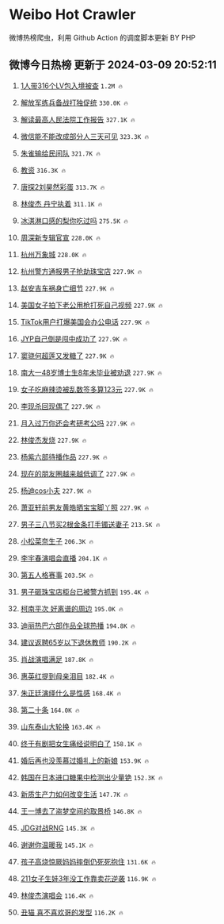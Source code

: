 # Weibo Hot Crawler 



微博热榜爬虫，利用 Github Action 的调度脚本更新 BY PHP 


## 微博今日热榜 更新于 2024-03-09 20:52:11 
1. [1人带316个LV包入境被查](https://s.weibo.com/weibo?q=%231%E4%BA%BA%E5%B8%A6316%E4%B8%AALV%E5%8C%85%E5%85%A5%E5%A2%83%E8%A2%AB%E6%9F%A5%23&t=31&band_rank=1&Refer=top) `1.2M 🔥` 

1. [解放军练兵备战打独促统](https://s.weibo.com/weibo?q=%23%E8%A7%A3%E6%94%BE%E5%86%9B%E7%BB%83%E5%85%B5%E5%A4%87%E6%88%98%E6%89%93%E7%8B%AC%E4%BF%83%E7%BB%9F%23&t=31&band_rank=2&Refer=top) `330.0K 🔥` 

1. [解读最高人民法院工作报告](https://s.weibo.com/weibo?q=%23%E8%A7%A3%E8%AF%BB%E6%9C%80%E9%AB%98%E4%BA%BA%E6%B0%91%E6%B3%95%E9%99%A2%E5%B7%A5%E4%BD%9C%E6%8A%A5%E5%91%8A%23&t=31&band_rank=3&Refer=top) `327.1K 🔥` 

1. [微信能不能改成部分人三天可见](https://s.weibo.com/weibo?q=%23%E5%BE%AE%E4%BF%A1%E8%83%BD%E4%B8%8D%E8%83%BD%E6%94%B9%E6%88%90%E9%83%A8%E5%88%86%E4%BA%BA%E4%B8%89%E5%A4%A9%E5%8F%AF%E8%A7%81%23&t=31&band_rank=4&Refer=top) `323.3K 🔥` 

1. [朱雀输给民间队](https://s.weibo.com/weibo?q=%E6%9C%B1%E9%9B%80%E8%BE%93%E7%BB%99%E6%B0%91%E9%97%B4%E9%98%9F&t=31&band_rank=5&Refer=top) `321.7K 🔥` 

1. [教资](https://s.weibo.com/weibo?q=%E6%95%99%E8%B5%84&t=31&band_rank=6&Refer=top) `316.3K 🔥` 

1. [唐探2刘昊然彩蛋](https://s.weibo.com/weibo?q=%E5%94%90%E6%8E%A22%E5%88%98%E6%98%8A%E7%84%B6%E5%BD%A9%E8%9B%8B&t=31&band_rank=7&Refer=top) `313.7K 🔥` 

1. [林俊杰 丹宁执着](https://s.weibo.com/weibo?q=%E6%9E%97%E4%BF%8A%E6%9D%B0%20%E4%B8%B9%E5%AE%81%E6%89%A7%E7%9D%80&t=31&band_rank=8&Refer=top) `311.1K 🔥` 

1. [冰淇淋口感的梨你吃过吗](https://s.weibo.com/weibo?q=%23%E5%86%B0%E6%B7%87%E6%B7%8B%E5%8F%A3%E6%84%9F%E7%9A%84%E6%A2%A8%E4%BD%A0%E5%90%83%E8%BF%87%E5%90%97%23&t=31&band_rank=9&Refer=top) `275.5K 🔥` 

1. [周深新专辑官宣](https://s.weibo.com/weibo?q=%23%E5%91%A8%E6%B7%B1%E6%96%B0%E4%B8%93%E8%BE%91%E5%AE%98%E5%AE%A3%23&t=31&band_rank=10&Refer=top) `228.0K 🔥` 

1. [杭州万象城](https://s.weibo.com/weibo?q=%23%E6%9D%AD%E5%B7%9E%E4%B8%87%E8%B1%A1%E5%9F%8E%23&t=31&band_rank=11&Refer=top) `228.0K 🔥` 

1. [杭州警方通报男子抢劫珠宝店](https://s.weibo.com/weibo?q=%23%E6%9D%AD%E5%B7%9E%E8%AD%A6%E6%96%B9%E9%80%9A%E6%8A%A5%E7%94%B7%E5%AD%90%E6%8A%A2%E5%8A%AB%E7%8F%A0%E5%AE%9D%E5%BA%97%23&t=31&band_rank=12&Refer=top) `227.9K 🔥` 

1. [赵安吉车祸身亡细节](https://s.weibo.com/weibo?q=%23%E8%B5%B5%E5%AE%89%E5%90%89%E8%BD%A6%E7%A5%B8%E8%BA%AB%E4%BA%A1%E7%BB%86%E8%8A%82%23&t=31&band_rank=13&Refer=top) `227.9K 🔥` 

1. [美国女子拍下老公用枪打死自己视频](https://s.weibo.com/weibo?q=%23%E7%BE%8E%E5%9B%BD%E5%A5%B3%E5%AD%90%E6%8B%8D%E4%B8%8B%E8%80%81%E5%85%AC%E7%94%A8%E6%9E%AA%E6%89%93%E6%AD%BB%E8%87%AA%E5%B7%B1%E8%A7%86%E9%A2%91%23&t=31&band_rank=14&Refer=top) `227.9K 🔥` 

1. [TikTok用户打爆美国会办公电话](https://s.weibo.com/weibo?q=%23TikTok%E7%94%A8%E6%88%B7%E6%89%93%E7%88%86%E7%BE%8E%E5%9B%BD%E4%BC%9A%E5%8A%9E%E5%85%AC%E7%94%B5%E8%AF%9D%23&t=31&band_rank=15&Refer=top) `227.9K 🔥` 

1. [JYP自己倒是闯中成功了](https://s.weibo.com/weibo?q=%23JYP%E8%87%AA%E5%B7%B1%E5%80%92%E6%98%AF%E9%97%AF%E4%B8%AD%E6%88%90%E5%8A%9F%E4%BA%86%23&t=31&band_rank=16&Refer=top) `227.9K 🔥` 

1. [窦骁何超莲又发糖了](https://s.weibo.com/weibo?q=%23%E7%AA%A6%E9%AA%81%E4%BD%95%E8%B6%85%E8%8E%B2%E5%8F%88%E5%8F%91%E7%B3%96%E4%BA%86%23&t=31&band_rank=17&Refer=top) `227.9K 🔥` 

1. [南大一48岁博士生8年未毕业被劝退](https://s.weibo.com/weibo?q=%23%E5%8D%97%E5%A4%A7%E4%B8%8048%E5%B2%81%E5%8D%9A%E5%A3%AB%E7%94%9F8%E5%B9%B4%E6%9C%AA%E6%AF%95%E4%B8%9A%E8%A2%AB%E5%8A%9D%E9%80%80%23&t=31&band_rank=18&Refer=top) `227.9K 🔥` 

1. [女子吃麻辣烫被乱数签多算123元](https://s.weibo.com/weibo?q=%23%E5%A5%B3%E5%AD%90%E5%90%83%E9%BA%BB%E8%BE%A3%E7%83%AB%E8%A2%AB%E4%B9%B1%E6%95%B0%E7%AD%BE%E5%A4%9A%E7%AE%97123%E5%85%83%23&t=31&band_rank=19&Refer=top) `227.9K 🔥` 

1. [李现杀回现偶了](https://s.weibo.com/weibo?q=%23%E6%9D%8E%E7%8E%B0%E6%9D%80%E5%9B%9E%E7%8E%B0%E5%81%B6%E4%BA%86%23&t=31&band_rank=20&Refer=top) `227.9K 🔥` 

1. [月入过万你还会考研考公吗](https://s.weibo.com/weibo?q=%23%E6%9C%88%E5%85%A5%E8%BF%87%E4%B8%87%E4%BD%A0%E8%BF%98%E4%BC%9A%E8%80%83%E7%A0%94%E8%80%83%E5%85%AC%E5%90%97%23&t=31&band_rank=21&Refer=top) `227.9K 🔥` 

1. [林俊杰发烧](https://s.weibo.com/weibo?q=%23%E6%9E%97%E4%BF%8A%E6%9D%B0%E5%8F%91%E7%83%A7%23&t=31&band_rank=22&Refer=top) `227.9K 🔥` 

1. [杨紫六部待播作品](https://s.weibo.com/weibo?q=%23%E6%9D%A8%E7%B4%AB%E5%85%AD%E9%83%A8%E5%BE%85%E6%92%AD%E4%BD%9C%E5%93%81%23&t=31&band_rank=23&Refer=top) `227.9K 🔥` 

1. [现在的朋友圈越来越低调了](https://s.weibo.com/weibo?q=%23%E7%8E%B0%E5%9C%A8%E7%9A%84%E6%9C%8B%E5%8F%8B%E5%9C%88%E8%B6%8A%E6%9D%A5%E8%B6%8A%E4%BD%8E%E8%B0%83%E4%BA%86%23&t=31&band_rank=24&Refer=top) `227.9K 🔥` 

1. [杨迪cos小夫](https://s.weibo.com/weibo?q=%23%E6%9D%A8%E8%BF%AAcos%E5%B0%8F%E5%A4%AB%23&t=31&band_rank=25&Refer=top) `227.9K 🔥` 

1. [萧亚轩前男友黄皓晒宝宝脚丫照](https://s.weibo.com/weibo?q=%23%E8%90%A7%E4%BA%9A%E8%BD%A9%E5%89%8D%E7%94%B7%E5%8F%8B%E9%BB%84%E7%9A%93%E6%99%92%E5%AE%9D%E5%AE%9D%E8%84%9A%E4%B8%AB%E7%85%A7%23&t=31&band_rank=26&Refer=top) `227.9K 🔥` 

1. [男子三八节买2根金条打手镯送妻子](https://s.weibo.com/weibo?q=%23%E7%94%B7%E5%AD%90%E4%B8%89%E5%85%AB%E8%8A%82%E4%B9%B02%E6%A0%B9%E9%87%91%E6%9D%A1%E6%89%93%E6%89%8B%E9%95%AF%E9%80%81%E5%A6%BB%E5%AD%90%23&t=31&band_rank=27&Refer=top) `213.5K 🔥` 

1. [小松菜奈生子](https://s.weibo.com/weibo?q=%23%E5%B0%8F%E6%9D%BE%E8%8F%9C%E5%A5%88%E7%94%9F%E5%AD%90%23&t=31&band_rank=28&Refer=top) `206.3K 🔥` 

1. [李宇春演唱会直播](https://s.weibo.com/weibo?q=%E6%9D%8E%E5%AE%87%E6%98%A5%E6%BC%94%E5%94%B1%E4%BC%9A%E7%9B%B4%E6%92%AD&t=31&band_rank=29&Refer=top) `204.1K 🔥` 

1. [第五人格赛事](https://s.weibo.com/weibo?q=%E7%AC%AC%E4%BA%94%E4%BA%BA%E6%A0%BC%E8%B5%9B%E4%BA%8B&t=31&band_rank=30&Refer=top) `203.5K 🔥` 

1. [男子砸珠宝店柜台已被警方抓到](https://s.weibo.com/weibo?q=%23%E7%94%B7%E5%AD%90%E7%A0%B8%E7%8F%A0%E5%AE%9D%E5%BA%97%E6%9F%9C%E5%8F%B0%E5%B7%B2%E8%A2%AB%E8%AD%A6%E6%96%B9%E6%8A%93%E5%88%B0%23&t=31&band_rank=31&Refer=top) `195.4K 🔥` 

1. [柯南平次 好离谱的周边](https://s.weibo.com/weibo?q=%E6%9F%AF%E5%8D%97%E5%B9%B3%E6%AC%A1%20%E5%A5%BD%E7%A6%BB%E8%B0%B1%E7%9A%84%E5%91%A8%E8%BE%B9&t=31&band_rank=32&Refer=top) `195.0K 🔥` 

1. [迪丽热巴六部作品全球热播](https://s.weibo.com/weibo?q=%23%E8%BF%AA%E4%B8%BD%E7%83%AD%E5%B7%B4%E5%85%AD%E9%83%A8%E4%BD%9C%E5%93%81%E5%85%A8%E7%90%83%E7%83%AD%E6%92%AD%23&t=31&band_rank=33&Refer=top) `194.8K 🔥` 

1. [建议返聘65岁以下退休教师](https://s.weibo.com/weibo?q=%23%E5%BB%BA%E8%AE%AE%E8%BF%94%E8%81%9865%E5%B2%81%E4%BB%A5%E4%B8%8B%E9%80%80%E4%BC%91%E6%95%99%E5%B8%88%23&t=31&band_rank=34&Refer=top) `190.2K 🔥` 

1. [肖战演唱满足](https://s.weibo.com/weibo?q=%23%E8%82%96%E6%88%98%E6%BC%94%E5%94%B1%E6%BB%A1%E8%B6%B3%23&t=31&band_rank=35&Refer=top) `187.8K 🔥` 

1. [惠英红提到母亲泪目](https://s.weibo.com/weibo?q=%23%E6%83%A0%E8%8B%B1%E7%BA%A2%E6%8F%90%E5%88%B0%E6%AF%8D%E4%BA%B2%E6%B3%AA%E7%9B%AE%23&t=31&band_rank=36&Refer=top) `182.4K 🔥` 

1. [朱正廷演绎什么是性感](https://s.weibo.com/weibo?q=%23%E6%9C%B1%E6%AD%A3%E5%BB%B7%E6%BC%94%E7%BB%8E%E4%BB%80%E4%B9%88%E6%98%AF%E6%80%A7%E6%84%9F%23&t=31&band_rank=37&Refer=top) `168.4K 🔥` 

1. [第二十条](https://s.weibo.com/weibo?q=%E7%AC%AC%E4%BA%8C%E5%8D%81%E6%9D%A1&t=31&band_rank=38&Refer=top) `164.0K 🔥` 

1. [山东泰山大轮换](https://s.weibo.com/weibo?q=%23%E5%B1%B1%E4%B8%9C%E6%B3%B0%E5%B1%B1%E5%A4%A7%E8%BD%AE%E6%8D%A2%23&t=31&band_rank=39&Refer=top) `163.4K 🔥` 

1. [终于有剧把女生痛经说明白了](https://s.weibo.com/weibo?q=%23%E7%BB%88%E4%BA%8E%E6%9C%89%E5%89%A7%E6%8A%8A%E5%A5%B3%E7%94%9F%E7%97%9B%E7%BB%8F%E8%AF%B4%E6%98%8E%E7%99%BD%E4%BA%86%23&t=31&band_rank=40&Refer=top) `158.1K 🔥` 

1. [婚后再也没羡慕过婚礼上的新娘](https://s.weibo.com/weibo?q=%E5%A9%9A%E5%90%8E%E5%86%8D%E4%B9%9F%E6%B2%A1%E7%BE%A1%E6%85%95%E8%BF%87%E5%A9%9A%E7%A4%BC%E4%B8%8A%E7%9A%84%E6%96%B0%E5%A8%98&t=31&band_rank=41&Refer=top) `153.9K 🔥` 

1. [韩国在日本进口糖果中检测出少量铯](https://s.weibo.com/weibo?q=%23%E9%9F%A9%E5%9B%BD%E5%9C%A8%E6%97%A5%E6%9C%AC%E8%BF%9B%E5%8F%A3%E7%B3%96%E6%9E%9C%E4%B8%AD%E6%A3%80%E6%B5%8B%E5%87%BA%E5%B0%91%E9%87%8F%E9%93%AF%23&t=31&band_rank=42&Refer=top) `152.3K 🔥` 

1. [新质生产力如何改变生活](https://s.weibo.com/weibo?q=%23%E6%96%B0%E8%B4%A8%E7%94%9F%E4%BA%A7%E5%8A%9B%E5%A6%82%E4%BD%95%E6%94%B9%E5%8F%98%E7%94%9F%E6%B4%BB%23&t=31&band_rank=43&Refer=top) `147.7K 🔥` 

1. [王一博去了盗梦空间的取景桥](https://s.weibo.com/weibo?q=%23%E7%8E%8B%E4%B8%80%E5%8D%9A%E5%8E%BB%E4%BA%86%E7%9B%97%E6%A2%A6%E7%A9%BA%E9%97%B4%E7%9A%84%E5%8F%96%E6%99%AF%E6%A1%A5%23&t=31&band_rank=44&Refer=top) `146.8K 🔥` 

1. [JDG对战RNG](https://s.weibo.com/weibo?q=%23JDG%E5%AF%B9%E6%88%98RNG%23&t=31&band_rank=45&Refer=top) `145.3K 🔥` 

1. [谢谢你温暖我](https://s.weibo.com/weibo?q=%E8%B0%A2%E8%B0%A2%E4%BD%A0%E6%B8%A9%E6%9A%96%E6%88%91&t=31&band_rank=46&Refer=top) `145.1K 🔥` 

1. [孩子高烧惊厥妈妈摔倒仍死死抱住](https://s.weibo.com/weibo?q=%23%E5%AD%A9%E5%AD%90%E9%AB%98%E7%83%A7%E6%83%8A%E5%8E%A5%E5%A6%88%E5%A6%88%E6%91%94%E5%80%92%E4%BB%8D%E6%AD%BB%E6%AD%BB%E6%8A%B1%E4%BD%8F%23&t=31&band_rank=47&Refer=top) `131.6K 🔥` 

1. [211女子生娃3年没工作靠卖花逆袭](https://s.weibo.com/weibo?q=%23211%E5%A5%B3%E5%AD%90%E7%94%9F%E5%A8%833%E5%B9%B4%E6%B2%A1%E5%B7%A5%E4%BD%9C%E9%9D%A0%E5%8D%96%E8%8A%B1%E9%80%86%E8%A2%AD%23&t=31&band_rank=48&Refer=top) `116.9K 🔥` 

1. [林俊杰演唱会](https://s.weibo.com/weibo?q=%E6%9E%97%E4%BF%8A%E6%9D%B0%E6%BC%94%E5%94%B1%E4%BC%9A&t=31&band_rank=49&Refer=top) `116.4K 🔥` 

1. [丑猫 喜不喜欢哥的发型](https://s.weibo.com/weibo?q=%E4%B8%91%E7%8C%AB%20%E5%96%9C%E4%B8%8D%E5%96%9C%E6%AC%A2%E5%93%A5%E7%9A%84%E5%8F%91%E5%9E%8B&t=31&band_rank=50&Refer=top) `116.2K 🔥` 

